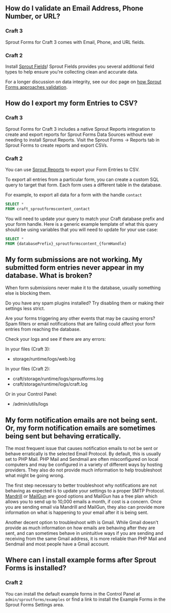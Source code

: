 ## How do I validate an Email Address, Phone Number, or URL?

### Craft 3

Sprout Forms for Craft 3 comes with Email, Phone, and URL fields.

### Craft 2

Install [Sprout Fields]({entry:1035:url})!  Sprout Fields provides you several additional field types to help ensure you're collecting clean and accurate data.

For a longer discussion on data integrity, see our doc page on [how Sprout Forms approaches validation]({entry:1154:url}).

## How do I export my form Entries to CSV?

### Craft 3

Sprout Forms for Craft 3 includes a native Sprout Reports integration to create and export reports for Sprout Forms Data Sources without ever needing to install Sprout Reports. Visit the Sprout Forms -> Reports tab in Sprout Forms to create reports and export CSVs.

### Craft 2

You can use [Sprout Reports](http://sprout.barrelstrengthdesign.com/craft-plugins/reports) to export your Form Entries to CSV.

To export all entries from a particular form, you can create a custom SQL query to target that form. Each form uses a different table in the database.

For example, to export all data for a form with the handle `contact`

``` sql
SELECT *
FROM craft_sproutformscontent_contact
```

You will need to update your query to match your Craft database prefix and your form handle. Here is a generic example template of what this query should be using variables that you will need to update for your use case:

``` sql
SELECT *
FROM {databasePrefix}_sproutformscontent_{formHandle}
```

## My form submissions are not working. My submitted form entries never appear in my database. What is broken?

When form submissions never make it to the database, usually something else is blocking them.

Do you have any spam plugins installed? Try disabling them or making their settings less strict.

Are your forms triggering any other events that may be causing errors? Spam filters or email notifications that are failing could affect your form entries from reaching the database.

Check your logs and see if there are any errors:

In your files (Craft 3):

- storage/runtime/logs/web.log

In your files (Craft 2):

- craft/storage/runtime/logs/sproutforms.log
- craft/storage/runtime/logs/craft.log

Or in your Control Panel:

- /admin/utils/logs

## My form notification emails are not being sent. Or, my form notification emails are sometimes being sent but behaving erratically.

The most frequent issue that causes notification emails to not be sent or behave erratically is the selected Email Protocol.  By default, this is usually set to PHP Mail.  PHP Mail and Sendmail are often misconfigured on local computers and may be configured in a variety of different ways by hosting providers.  They also do not provide much information to help troubleshoot what might be going wrong.

The first step necessary to better troubleshoot why notifications are not behaving as expected is to update your settings to a proper SMTP Protocol. [Mandrill](https://mandrill.com/) or [MailGun](https://www.mailgun.com/) are good options and MailGun has a free plan which allows you to send up to 10,000 emails a month, if cost is a concern.  Once you are sending email via Mandrill and MailGun, they also can provide more information on what is happening to your email after it is being sent.

Another decent option to troubleshoot with is Gmail. While Gmail doesn't provide as much information on how emails are behaving after they are sent, and can sometimes behave in unintuitive ways if you are sending and receiving from the same Gmail address, it is more reliable than PHP Mail and Sendmail and most people have a Gmail account.

## Where can I install example forms after Sprout Forms is installed?

### Craft 2

You can install the default example forms in the Control Panel at `admin/sproutforms/examples` or find a link to install the Example Forms in the Sprout Forms Settings area.